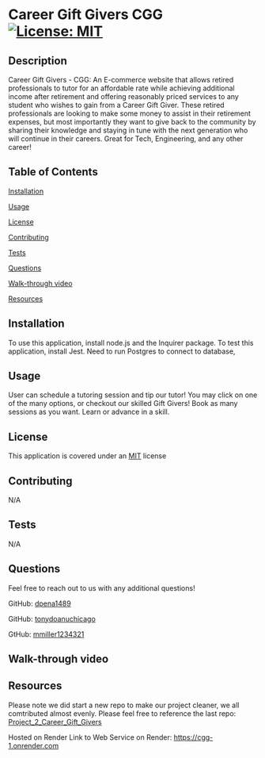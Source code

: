 # Career Gift Givers CGG    <a href = "https://opensource.org/licenses/MIT">![License: MIT](https://img.shields.io/badge/License-MIT-yellow.svg)</a>

  ## Description
  
  Career Gift Givers - CGG: An E-commerce website that allows retired professionals to tutor for an affordable rate while achieving additional income after retirement and offering reasonably priced services to any student who wishes to gain from a Career Gift Giver. These retired professionals are looking to make some money to assist in their retirement expenses, but most importantly they want to give back to the community by sharing their knowledge and staying in tune with the next generation who will continue in their careers. Great for Tech, Engineering, and any other career!
 
  ## Table of Contents

  [Installation](#installation)

  [Usage](#usage)

  [License](#license)

  [Contributing](#contributing)

  [Tests](#tests)

  [Questions](#questions)

  [Walk-through video](#video)

  [Resources](#resources)

  ## Installation <a id="installation"></a>

  To use this application, install node.js and the Inquirer package. To test this application, install Jest. Need to run Postgres to connect to database,

  ## Usage <a id="usage"></a>

 User can schedule a tutoring session and tip our tutor! You may click on one of the many options, or checkout  our skilled Gift Givers! Book as many sessions as you want. Learn or advance in a skill. 

  ## License <a id="license"></a>

  This application is covered under an <a href = "https://opensource.org/licenses/MIT">MIT</a> license

  ## Contributing <a id="contributing"></a>

  N/A

  ## Tests <a id="tests"></a>
N/A


  ## Questions <a id="questions"></a>

  Feel free to reach out to us with any additional questions!

  GitHub: <a href="https://github.com/dpena1489"> dpena1489</a>

  GitHub: <a href="https://github.com/tonypdoanuchicago"> tonydoanuchicago</a>

  GtHub: <a href="https://github.com/mmiller1234321"> mmiller1234321</a>

  ## Walk-through video 

  ## Resources <a id="Resources"></a>

Please note we did start a new repo to make our project cleaner, we all comtributed almost evenly. Please feel free to reference the last repo: <a href="https://github.com/tonypdoanuchicago/Project_2_Career_Gift_Givers">Project_2_Career_Gift_Givers</a>

  
Hosted on Render
Link to Web Service on Render: https://cgg-1.onrender.com



